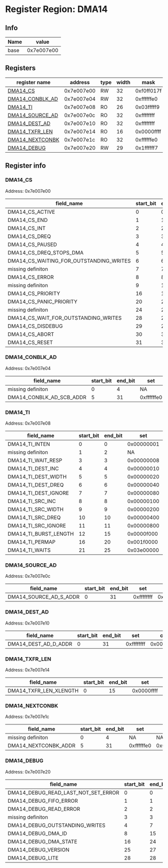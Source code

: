# Register Region: DMA14


## Info

| Name | value |
| --- | --- |
| base | 0x7e007e00 |

## Registers

| register name | address | type | width | mask | reset |
| --- | --- | --- | --- | --- | --- |
| [DMA14_CS](#dma14_cs) | 0x7e007e00 | RW | 32 | 0xf0ff017f | 0000000000 |
| [DMA14_CONBLK_AD](#dma14_conblk_ad) | 0x7e007e04 | RW | 32 | 0xffffffe0 | 0000000000 |
| [DMA14_TI](#dma14_ti) | 0x7e007e08 | RO | 26 | 0x03fffff9 |  |
| [DMA14_SOURCE_AD](#dma14_source_ad) | 0x7e007e0c | RO | 32 | 0xffffffff |  |
| [DMA14_DEST_AD](#dma14_dest_ad) | 0x7e007e10 | RO | 32 | 0xffffffff |  |
| [DMA14_TXFR_LEN](#dma14_txfr_len) | 0x7e007e14 | RO | 16 | 0x0000ffff |  |
| [DMA14_NEXTCONBK](#dma14_nextconbk) | 0x7e007e1c | RO | 32 | 0xffffffe0 |  |
| [DMA14_DEBUG](#dma14_debug) | 0x7e007e20 | RW | 29 | 0x1ffffff7 | 0000000000 |

## Register info


### DMA14_CS
 Address: 0x7e007e00

| field_name | start_bit | end_bit | set | clear | reset |
| --- | --- | --- | --- | --- | --- |
| DMA14_CS_ACTIVE | 0 | 0 | 0x00000001 | 0xfffffffe | 0x0 |
| DMA14_CS_END | 1 | 1 | 0x00000002 | 0xfffffffd | 0x0 |
| DMA14_CS_INT | 2 | 2 | 0x00000004 | 0xfffffffb | 0x0 |
| DMA14_CS_DREQ | 3 | 3 | 0x00000008 | 0xfffffff7 | 0x0 |
| DMA14_CS_PAUSED | 4 | 4 | 0x00000010 | 0xffffffef | 0x0 |
| DMA14_CS_DREQ_STOPS_DMA | 5 | 5 | 0x00000020 | 0xffffffdf | 0x0 |
| DMA14_CS_WAITING_FOR_OUTSTANDING_WRITES | 6 | 6 | 0x00000040 | 0xffffffbf | 0x0 |
| missing definiton | 7 | 7 | NA | NA | NA |
| DMA14_CS_ERROR | 8 | 8 | 0x00000100 | 0xfffffeff | 0x0 |
| missing definiton | 9 | 15 | NA | NA | NA |
| DMA14_CS_PRIORITY | 16 | 19 | 0x000f0000 | 0xfff0ffff | 0x0 |
| DMA14_CS_PANIC_PRIORITY | 20 | 23 | 0x00f00000 | 0xff0fffff | 0x0 |
| missing definiton | 24 | 27 | NA | NA | NA |
| DMA14_CS_WAIT_FOR_OUTSTANDING_WRITES | 28 | 28 | 0x10000000 | 0xefffffff | 0x0 |
| DMA14_CS_DISDEBUG | 29 | 29 | 0x20000000 | 0xdfffffff | 0x0 |
| DMA14_CS_ABORT | 30 | 30 | 0x40000000 | 0xbfffffff | 0x0 |
| DMA14_CS_RESET | 31 | 31 | 0x80000000 | 0x7fffffff | 0x0 |

### DMA14_CONBLK_AD
 Address: 0x7e007e04

| field_name | start_bit | end_bit | set | clear | reset |
| --- | --- | --- | --- | --- | --- |
| missing definiton | 0 | 4 | NA | NA | NA |
| DMA14_CONBLK_AD_SCB_ADDR | 5 | 31 | 0xffffffe0 | 0x0000001f | 0x0 |

### DMA14_TI
 Address: 0x7e007e08

| field_name | start_bit | end_bit | set | clear | reset |
| --- | --- | --- | --- | --- | --- |
| DMA14_TI_INTEN | 0 | 0 | 0x00000001 | 0xfffffffe |  |
| missing definiton | 1 | 2 | NA | NA | NA |
| DMA14_TI_WAIT_RESP | 3 | 3 | 0x00000008 | 0xfffffff7 |  |
| DMA14_TI_DEST_INC | 4 | 4 | 0x00000010 | 0xffffffef |  |
| DMA14_TI_DEST_WIDTH | 5 | 5 | 0x00000020 | 0xffffffdf |  |
| DMA14_TI_DEST_DREQ | 6 | 6 | 0x00000040 | 0xffffffbf |  |
| DMA14_TI_DEST_IGNORE | 7 | 7 | 0x00000080 | 0xffffff7f |  |
| DMA14_TI_SRC_INC | 8 | 8 | 0x00000100 | 0xfffffeff |  |
| DMA14_TI_SRC_WIDTH | 9 | 9 | 0x00000200 | 0xfffffdff |  |
| DMA14_TI_SRC_DREQ | 10 | 10 | 0x00000400 | 0xfffffbff |  |
| DMA14_TI_SRC_IGNORE | 11 | 11 | 0x00000800 | 0xfffff7ff |  |
| DMA14_TI_BURST_LENGTH | 12 | 15 | 0x0000f000 | 0xffff0fff |  |
| DMA14_TI_PERMAP | 16 | 20 | 0x001f0000 | 0xffe0ffff |  |
| DMA14_TI_WAITS | 21 | 25 | 0x03e00000 | 0xfc1fffff |  |

### DMA14_SOURCE_AD
 Address: 0x7e007e0c

| field_name | start_bit | end_bit | set | clear | reset |
| --- | --- | --- | --- | --- | --- |
| DMA14_SOURCE_AD_S_ADDR | 0 | 31 | 0xffffffff | 0x00000000 |  |

### DMA14_DEST_AD
 Address: 0x7e007e10

| field_name | start_bit | end_bit | set | clear | reset |
| --- | --- | --- | --- | --- | --- |
| DMA14_DEST_AD_D_ADDR | 0 | 31 | 0xffffffff | 0x00000000 |  |

### DMA14_TXFR_LEN
 Address: 0x7e007e14

| field_name | start_bit | end_bit | set | clear | reset |
| --- | --- | --- | --- | --- | --- |
| DMA14_TXFR_LEN_XLENGTH | 0 | 15 | 0x0000ffff | 0xffff0000 |  |

### DMA14_NEXTCONBK
 Address: 0x7e007e1c

| field_name | start_bit | end_bit | set | clear | reset |
| --- | --- | --- | --- | --- | --- |
| missing definiton | 0 | 4 | NA | NA | NA |
| DMA14_NEXTCONBK_ADDR | 5 | 31 | 0xffffffe0 | 0x0000001f |  |

### DMA14_DEBUG
 Address: 0x7e007e20

| field_name | start_bit | end_bit | set | clear | reset |
| --- | --- | --- | --- | --- | --- |
| DMA14_DEBUG_READ_LAST_NOT_SET_ERROR | 0 | 0 | 0x00000001 | 0xfffffffe | 0x0 |
| DMA14_DEBUG_FIFO_ERROR | 1 | 1 | 0x00000002 | 0xfffffffd | 0x0 |
| DMA14_DEBUG_READ_ERROR | 2 | 2 | 0x00000004 | 0xfffffffb | 0x0 |
| missing definiton | 3 | 3 | NA | NA | NA |
| DMA14_DEBUG_OUTSTANDING_WRITES | 4 | 7 | 0x000000f0 | 0xffffff0f | 0x0 |
| DMA14_DEBUG_DMA_ID | 8 | 15 | 0x0000ff00 | 0xffff00ff | 0x0 |
| DMA14_DEBUG_DMA_STATE | 16 | 24 | 0x01ff0000 | 0xfe00ffff | 0x0 |
| DMA14_DEBUG_VERSION | 25 | 27 | 0x0e000000 | 0xf1ffffff | 0x0 |
| DMA14_DEBUG_LITE | 28 | 28 | 0x10000000 | 0xefffffff | 0x0 |
